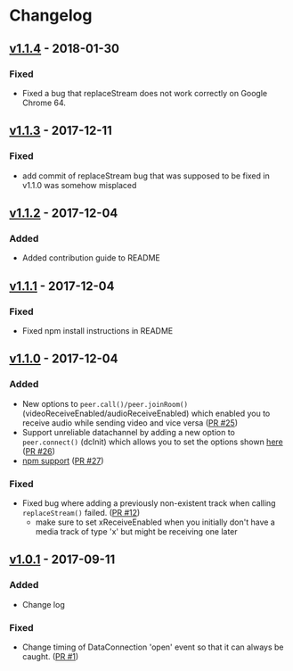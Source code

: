 # Changelog

## [v1.1.4](https://github.com/skyway/skyway-js-sdk/releases/tag/v1.1.4) - 2018-01-30

### Fixed

- Fixed a bug that replaceStream does not work correctly on Google Chrome 64.

## [v1.1.3](https://github.com/skyway/skyway-js-sdk/releases/tag/v1.1.3) - 2017-12-11

### Fixed

- add commit of replaceStream bug that was supposed to be fixed in v1.1.0 was somehow misplaced

## [v1.1.2](https://github.com/skyway/skyway-js-sdk/releases/tag/v1.1.2) - 2017-12-04

### Added

- Added contribution guide to README

## [v1.1.1](https://github.com/skyway/skyway-js-sdk/releases/tag/v1.1.1) - 2017-12-04

### Fixed

- Fixed npm install instructions in README

## [v1.1.0](https://github.com/skyway/skyway-js-sdk/releases/tag/v1.1.0) - 2017-12-04

### Added

- New options to `peer.call()/peer.joinRoom()` (videoReceiveEnabled/audioReceiveEnabled) which enabled you to receive audio while sending video and vice versa ([PR #25](https://github.com/skyway/skyway-js-sdk/pull/25))
- Support unreliable datachannel by adding a new option to `peer.connect()` (dcInit) which allows you to set the options shown [here](https://www.w3.org/TR/webrtc/#dom-rtcdatachannelinit) ([PR #26](https://github.com/skyway/skyway-js-sdk/pull/26))
- [npm support](https://www.npmjs.com/package/skyway-js) ([PR #27](https://github.com/skyway/skyway-js-sdk/pull/27))

### Fixed

- Fixed bug where adding a previously non-existent track when calling `replaceStream()` failed. ([PR #12](https://github.com/skyway/skyway-js-sdk/pull/12))
  - make sure to set xReceiveEnabled when you initially don't have a media track of type 'x' but might be receiving one later

## [v1.0.1](https://github.com/skyway/skyway-js-sdk/releases/tag/v1.0.1) - 2017-09-11

### Added

- Change log

### Fixed

- Change timing of DataConnection 'open' event so that it can always be caught. ([PR #1](https://github.com/skyway/skyway-js-sdk/pull/1))
